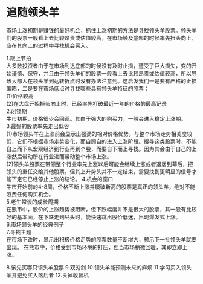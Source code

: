 # 追随领头羊
市场上涨初期是赚钱的最好机会，抓住上涨初期的方法是寻找领头羊股票。领头羊们的股票一般看上去比较昂贵或估值较高，在市场触及底部的时候率先扭头向上,应在其向上的过程中寻找机会买入。

1.跟上节拍   
  大多数投资者由于在市场到达底部的时候没有及时止损，遭受了巨大损失，变的开始谨慎、保守，并且由于领头羊们的股票一般看上去比较昂贵或估值较高，所以导致大部人在领头羊到达转折点时没有办法注意到。这启发我们一是要有严格的止损策略，二是要在市场低点时寻找哪些具有领头羊特征的股票：     
  (1)价格较高      
  (2)在大盘开始掉头向上时，已经率先打破最近一年的价格的最高记录      
2.闭锁期   
  牛市初期，价格很少会回调。其由于强大的购买力，一般会进入稳定上涨期。   
3.最好的股票率先走出低谷     
  (1)市场领头羊在上涨前会显示出强劲的相对价格优势。与整个市场走势相关度较低，它们不根据市场走势变化，而自顾自的进入上涨阶段。搜寻这类股票时，不能自上而下从宏观经济到行业再到个股，而要自下而上寻找。因为其会由于自己的上涨然后带动所在行业进而带动整个市场上涨。   
  (2)领头羊股票在带领整个行业率先上涨以后可能会继续上涨或者退居到幕后，把领头的重任交给其他股票。但其上升势头并不一定结束，需要找到更明显的信号才能下定它已经停止上涨的结论。
4.机会的窗口   
  牛市开始前的4-8周，价格不断上涨并屡破新高的股票是真正的领头羊，绝对不能浪费任何购买机会。   
5.老生常谈的成长周期     
  在熊市中，股价的上涨趋势被阻断，但下跌幅度并不是很大的股票，其一般有比较好的基本面，在下跌走到尽头时，能快速跳出股价低迷，出现爆发式上涨。   
6.市场领头羊的经典例子     
7.寻找主题   
  在市场下跌时，显示出积极价格走势的股票数量不断增大，预示下一批领头羊就要出现。
  在熊市中，价格受到市场环境的打压，但当市场稍微回暖，其即立即上涨。
  
8.该先买哪只领头羊股票
9.双刃剑
10.领头羊能预测未来的麻烦
11.学习买入领头羊并避免买入落后者
12.关掉收音机
